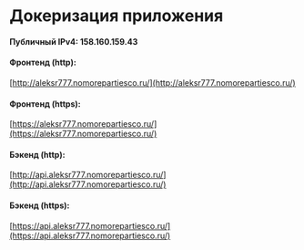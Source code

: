# Докеризация приложения

#### Публичный IPv4: 158.160.159.43

#### Фронтенд (http):
[http://aleksr777.nomorepartiesco.ru/](http://aleksr777.nomorepartiesco.ru/)

#### Фронтенд (https):
[https://aleksr777.nomorepartiesco.ru/](https://aleksr777.nomorepartiesco.ru/)

#### Бэкенд (http):
[http://api.aleksr777.nomorepartiesco.ru/](http://api.aleksr777.nomorepartiesco.ru/)

#### Бэкенд (https):
[https://api.aleksr777.nomorepartiesco.ru/](https://api.aleksr777.nomorepartiesco.ru/)